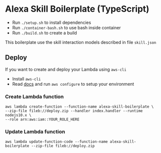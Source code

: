 # Alexa Skill Boilerplate (TypeScript)

- Run `./setup.sh` to install dependencies
- Run `./container-bash.sh` to use bash inside container
- Run `./build.sh` to create a build

This boilerplate use the skill interaction models described in file `skill.json`

## Deploy

If you want to create and deploy your Lambda using `aws-cli`

- Install `aws-cli`
- Read [docs](https://docs.aws.amazon.com/lambda/latest/dg/gettingstarted-awscli.html) and run `aws configure` to setup your environment

### Create Lambda function

```
aws lambda create-function --function-name alexa-skill-boilerplate \
--zip-file fileb://deploy.zip --handler index.handler --runtime nodejs10.x \
--role arn:aws:iam::YOUR_ROLE_HERE
```

### Update Lambda function

```
aws lambda update-function-code --function-name alexa-skill-boilerplate --zip-file fileb://deploy.zip
```
